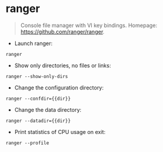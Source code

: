 # ranger

> Console file manager with VI key bindings.
> Homepage: <https://github.com/ranger/ranger>.

- Launch ranger:

`ranger`

- Show only directories, no files or links:

`ranger --show-only-dirs`

- Change the configuration directory:

`ranger --confdir={{dir}}`

- Change the data directory:

`ranger --datadir={{dir}}`

- Print statistics of CPU usage on exit:

`ranger --profile`
